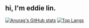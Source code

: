 ## hi, I'm eddie lin.
[![Anurag's GitHub stats](https://github-readme-stats.vercel.app/api?username=eddievim)](https://github.com/anuraghazra/github-readme-stats)
[![Top Langs](https://github-readme-stats.vercel.app/api/top-langs/?username=eddievim)](https://github.com/anuraghazra/github-readme-stats)
